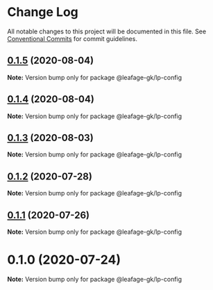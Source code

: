 # Change Log

All notable changes to this project will be documented in this file.
See [Conventional Commits](https://conventionalcommits.org) for commit guidelines.

## [0.1.5](https://github.com/leafage-gk/leafage-libs/compare/@leafage-gk/lp-config@0.1.4...@leafage-gk/lp-config@0.1.5) (2020-08-04)

**Note:** Version bump only for package @leafage-gk/lp-config

## [0.1.4](https://github.com/leafage-gk/leafage-libs/compare/@leafage-gk/lp-config@0.1.3...@leafage-gk/lp-config@0.1.4) (2020-08-04)

**Note:** Version bump only for package @leafage-gk/lp-config

## [0.1.3](https://github.com/leafage-gk/leafage-libs/compare/@leafage-gk/lp-config@0.1.2...@leafage-gk/lp-config@0.1.3) (2020-08-03)

**Note:** Version bump only for package @leafage-gk/lp-config

## [0.1.2](https://github.com/leafage-gk/leafage-libs/compare/@leafage-gk/lp-config@0.1.1...@leafage-gk/lp-config@0.1.2) (2020-07-28)

**Note:** Version bump only for package @leafage-gk/lp-config

## [0.1.1](https://github.com/leafage-gk/leafage-libs/compare/@leafage-gk/lp-config@0.1.0...@leafage-gk/lp-config@0.1.1) (2020-07-26)

**Note:** Version bump only for package @leafage-gk/lp-config

# 0.1.0 (2020-07-24)

**Note:** Version bump only for package @leafage-gk/lp-config
